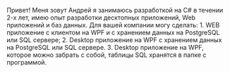 Привет! Меня зовут Андрей я занимаюсь разработкой на C# в течении 2-х лет, имею опыт разработки десктопных приложений, Web приложений и баз данных. 
Для вашей компании могу сделать:
	1. WEB приложение с клиентом на WPF и с хранением данных на PostgreSQL или SQL сервере;
	2. Desktop приложение на WPF с хранением данных на PostgreSQL или SQL сервере.
	3. Desktop приложение на WPF, которое можно забрать с собой, таблицы SQL хранятся в папке с программой.

<!--
**ZhiyanovAndrey/ZhiyanovAndrey** is a ✨ _special_ ✨ repository because its `README.md` (this file) appears on your GitHub profile.

Here are some ideas to get you started:

- 🔭 I’m currently working on ...
- 🌱 I’m currently learning ...
- 👯 I’m looking to collaborate on ...
- 🤔 I’m looking for help with ...
- 💬 Ask me about ...
- 📫 How to reach me: ...
- 😄 Pronouns: ...
- ⚡ Fun fact: ...
-->
